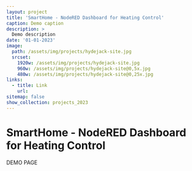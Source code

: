 ```yaml
---
layout: project
title: 'SmartHome - NodeRED Dashboard for Heating Control'
caption: Demo caption
description: >
  Demo description
date: '01-01-2023'
image:
  path: /assets/img/projects/hydejack-site.jpg
  srcset:
    1920w: /assets/img/projects/hydejack-site.jpg
    960w: /assets/img/projects/hydejack-site@0,5x.jpg
    480w: /assets/img/projects/hydejack-site@0,25x.jpg
links:
  - title: Link
    url: 
sitemap: false
show_collection: projects_2023
---
```


# SmartHome - NodeRED Dashboard for Heating Control

DEMO PAGE
